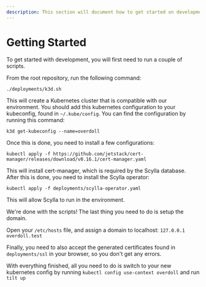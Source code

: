 ```yaml
---
description: This section will document how to get started on development
---
```


# Getting Started

To get started with development, you will first need to run a couple of scripts.

From the root repository, run the following command:

```text
./deployments/k3d.sh
```

This will create a Kubernetes cluster that is compatible with our environment. You should add this kubernetes configuration to your kubeconfig, found in `~/.kube/config`. You can find the configuration by running this command:

```text
k3d get-kubeconfig --name=overdoll 
```

Once this is done, you need to install a few configurations:

```text
kubectl apply -f https://github.com/jetstack/cert-manager/releases/download/v0.16.1/cert-manager.yaml
```

This will install cert-manager, which is required by the Scylla database. After this is done, you need to install the Scylla operator:

```text
kubectl apply -f deployments/scylla-operator.yaml
```

This will allow Scylla to run in the environment.

We're done with the scripts! The last thing you need to do is setup the domain.

Open your `/etc/hosts` file, and assign a domain to localhost: `127.0.0.1 overdoll.test`

Finally, you need to also accept the generated certificates found in `deployments/ssl` in your browser, so you don't get any errors.



With everything finished, all you need to do is switch to your new kubernetes config by running `kubectl config use-context overdoll` and run `tilt up`



